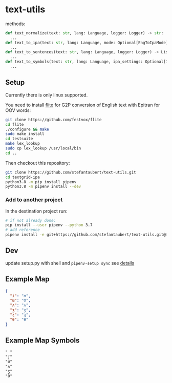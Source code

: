 # text-utils

methods:

```py
def text_normalize(text: str, lang: Language, logger: Logger) -> str:
  ...
def text_to_ipa(text: str, lang: Language, mode: Optional[EngToIpaMode], replace_unknown_with: Optional[str], logger: Logger) -> str:
  ...
def text_to_sentences(text: str, lang: Language, logger: Logger) -> List[str]:
  ...
def text_to_symbols(text: str, lang: Language, ipa_settings: Optional[IPAExtractionSettings], logger: Logger) -> List[str]:
  ...
```

## Setup

Currently there is only linux supported.

You need to install [flite](https://github.com/festvox/flite) for G2P conversion of English text with Epitran for OOV words:

```sh
git clone https://github.com/festvox/flite
cd flite
./configure && make
sudo make install
cd testsuite
make lex_lookup
sudo cp lex_lookup /usr/local/bin
cd ..
```

Then checkout this repository:

```sh
git clone https://github.com/stefantaubert/text-utils.git
cd textgrid-ipa
python3.8 -m pip install pipenv
python3.8 -m pipenv install --dev
```

### Add to another project

In the destination project run:

```sh
# if not already done:
pip install --user pipenv --python 3.7
# add reference
pipenv install -e git+https://github.com/stefantaubert/text-utils.git@master#egg=text_utils
```

## Dev

update setup.py with shell and `pipenv-setup sync`
see [details](https://pypi.org/project/pipenv-setup/)

## Example Map

```json
{
  "ɨ": "ʊ",
  "ɯ": "ʊ",
  "ʌ": "ʌ",
  "ʒ": "ʒ",
  "ʐ": "ʒ",
  "θ": "θ"
}
```

## Example Map Symbols

```txt
" "
"ʃ"
"ʊ"
"ʌ"
"ʒ"
"θ"
```
